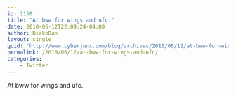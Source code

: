 ```yaml
---
id: 1158
title: "At bww for wings and ufc."
date: 2010-06-12T22:09:24-04:00
author: DizkoDan
layout: single
guid: 'http://www.cyberjunx.com/blog/archives/2010/06/12/at-bww-for-wings-and-ufc/'
permalink: /2010/06/12/at-bww-for-wings-and-ufc/
categories:
    - Twitter
---
```


At bww for wings and ufc.